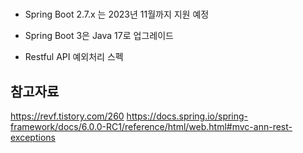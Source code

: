 # 
* Spring Boot 2.7.x 는 2023년 11월까지 지원 예정
* Spring Boot 3은  Java 17로 업그레이드

* Restful API 예외처리 스펙


## 참고자료
https://revf.tistory.com/260
https://docs.spring.io/spring-framework/docs/6.0.0-RC1/reference/html/web.html#mvc-ann-rest-exceptions
